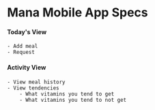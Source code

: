 # Mana Mobile App Specs

#### Today's View

    - Add meal
    - Request

#### Activity View

    - View meal history
    - View tendencies
        - What vitamins you tend to get
        - What vitamins you tend to not get
